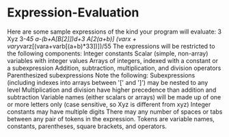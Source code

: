 # Expression-Evaluation

Here are some sample expressions of the kind your program will evaluate:
   3
   Xyz
   3-4*5
   a-(b+A[B[2]])*d+3
   A[2*(a+b)]
   (varx + vary*varz[(vara+varb[(a+b)*33])])/55
The expressions will be restricted to the following components:
Integer constants
Scalar (simple, non-array) variables with integer values
Arrays of integers, indexed with a constant or a subexpression
Addition, subtraction, multiplication, and division operators
Parenthesized subexpressions
Note the following:
Subexpressions (including indexes into arrays between '[' and ']') may be nested to any level
Multiplication and division have higher precedence than addition and subtraction
Variable names (either scalars or arrays) will be made up of one or more letters only (case sensitive, so Xyz is different from xyz)
Integer constants may have multiple digits
There may any number of spaces or tabs between any pair of tokens in the expression. Tokens are variable names, constants, parentheses, square brackets, and operators.

